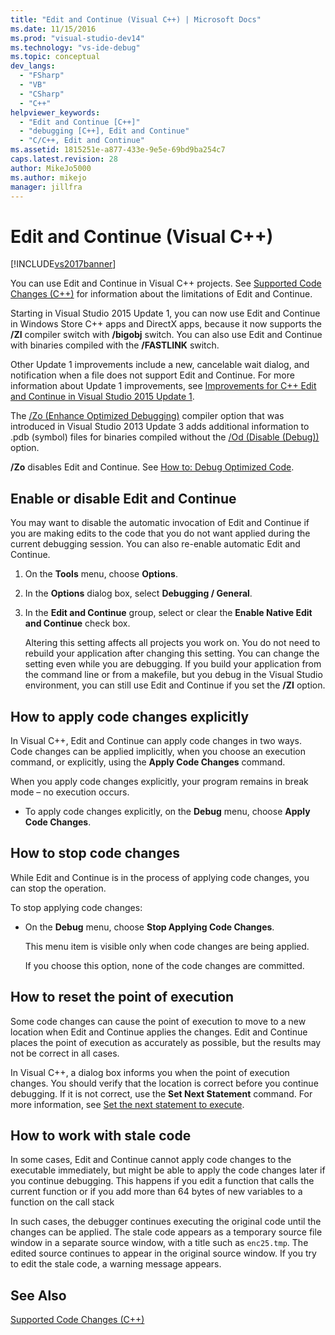 ```yaml
---
title: "Edit and Continue (Visual C++) | Microsoft Docs"
ms.date: 11/15/2016
ms.prod: "visual-studio-dev14"
ms.technology: "vs-ide-debug"
ms.topic: conceptual
dev_langs: 
  - "FSharp"
  - "VB"
  - "CSharp"
  - "C++"
helpviewer_keywords: 
  - "Edit and Continue [C++]"
  - "debugging [C++], Edit and Continue"
  - "C/C++, Edit and Continue"
ms.assetid: 1815251e-a877-433e-9e5e-69bd9ba254c7
caps.latest.revision: 28
author: MikeJo5000
ms.author: mikejo
manager: jillfra
---
```

# Edit and Continue (Visual C++)
[!INCLUDE[vs2017banner](../includes/vs2017banner.md)]

You can use Edit and Continue in Visual C++ projects. See [Supported Code Changes (C++)](../debugger/supported-code-changes-cpp.md) for information about the limitations of Edit and Continue.  
  
 Starting in Visual Studio 2015 Update 1, you can now use Edit and Continue in Windows Store C++ apps and DirectX apps, because it now supports the **/ZI** compiler switch with **/bigobj** switch. You can also use Edit  and Continue with binaries compiled with the **/FASTLINK** switch.  
  
 Other Update 1 improvements include a new, cancelable wait dialog, and notification when a file does not support Edit and Continue. For more information about Update 1 improvements, see [Improvements for C++ Edit and Continue in Visual Studio 2015 Update 1](http://blogs.msdn.com/b/vcblog/archive/2015/11/30/improvements-for-c-edit-and-continue-in-visual-studio-2015-update-1.aspx).  
  
 The [/Zo (Enhance Optimized Debugging)](http://msdn.microsoft.com/library/eea8d89a-7fe0-4fe1-86b2-7689bbebbd7f) compiler option that was introduced in Visual Studio 2013 Update 3 adds additional information to .pdb (symbol) files for binaries compiled without the [/Od (Disable (Debug))](http://msdn.microsoft.com/library/aafb762y.aspx) option.  
  
 **/Zo** disables Edit and Continue. See [How to: Debug Optimized Code](../debugger/how-to-debug-optimized-code.md).  
  
##  <a name="BKMK_Enable_or_disable_automatic_invocation_of_Edit_and_Continue"></a> Enable or disable Edit and Continue  
 You may want to  disable the automatic invocation of Edit and Continue if you are making edits to the code that you do not want applied during the current debugging session. You can also re-enable automatic Edit and Continue.  
  
1. On the **Tools** menu, choose **Options**.  
  
2. In the **Options** dialog box, select **Debugging / General**.  
  
3. In the **Edit and Continue** group, select or clear the **Enable Native Edit and Continue** check box.  
  
   Altering this setting affects all projects you work on. You do not need to rebuild your application after changing this setting. You can change the setting even while you are debugging. If you build your application from the command line or from a makefile, but you debug in the Visual Studio  environment, you can still use Edit and Continue if you set the **/ZI** option.  
  
##  <a name="BKMK_How_to_apply_code_changes_explicitly"></a> How to apply code changes explicitly  
 In Visual C++, Edit and Continue can apply code changes in two ways. Code changes can be applied implicitly, when you choose an execution command, or explicitly, using the **Apply Code Changes** command.  
  
 When you apply code changes explicitly, your program remains in break mode – no execution occurs.  
  
-   To apply code changes explicitly, on the **Debug** menu, choose **Apply Code Changes**.  
  
##  <a name="BKMK_How_to_stop_code_changes"></a> How to stop code changes  
 While Edit and Continue is in the process of applying code changes, you can stop the operation.  
  
 To stop applying code changes:  
  
- On the **Debug** menu, choose **Stop Applying Code Changes**.  
  
  This menu item is visible only when code changes are being applied.  
  
  If you choose this option, none of the code changes are committed.  
  
##  <a name="BKMK_How_to_reset_the_point_of_execution"></a> How to reset the point of execution  
 Some code changes can cause the point of execution to move to a new location when Edit and Continue applies the changes. Edit and Continue places the point of execution as accurately as possible, but the results may not be correct in all cases.  
  
 In Visual C++, a dialog box informs you when the point of execution changes. You should verify that the location is correct before you continue debugging. If it is not correct, use the **Set Next Statement** command. For more information, see [Set the next statement to execute](http://msdn.microsoft.com/library/y740d9d3.aspx#BKMK_Set_the_next_statement_to_execute).  
  
##  <a name="BKMK_How_to_work_with_stale_code"></a> How to work with stale code  
 In some cases, Edit and Continue cannot apply code changes to the executable immediately, but might be able to apply the code changes later if you continue debugging. This happens if you edit a function that calls the current function or if you add more than 64 bytes of new variables to a function on the call stack  
  
 In such cases, the debugger continues executing the original code until the changes can be applied. The stale code appears as a temporary source file window in a separate source window, with a title such as `enc25.tmp`. The edited source continues to appear in the original source window. If you try to edit the stale code, a warning message appears.  
  
## See Also  
 [Supported Code Changes (C++)](../debugger/supported-code-changes-cpp.md)
